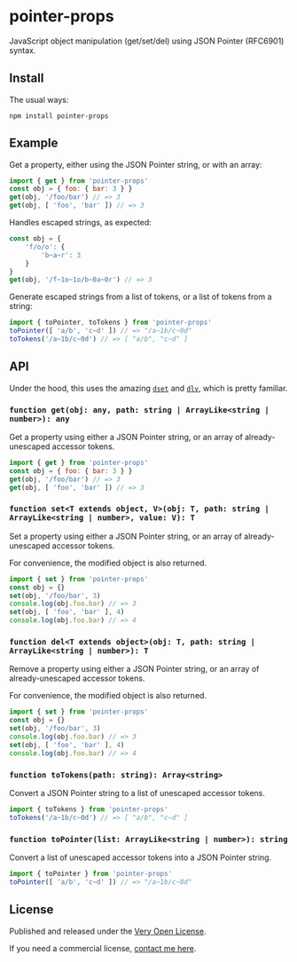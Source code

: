 # pointer-props

JavaScript object manipulation (get/set/del) using JSON Pointer (RFC6901) syntax.

## Install

The usual ways:

```shell
npm install pointer-props
```

## Example

Get a property, either using the JSON Pointer string, or with an array:

```js
import { get } from 'pointer-props'
const obj = { foo: { bar: 3 } }
get(obj, '/foo/bar') // => 3
get(obj, [ 'foo', 'bar' ]) // => 3
```

Handles escaped strings, as expected:

```js
const obj = {
	'f/o/o': {
		'b~a~r': 3
	}
}
get(obj, '/f~1o~1o/b~0a~0r') // => 3
```

Generate escaped strings from a list of tokens, or a list of tokens from a string:

```js
import { toPointer, toTokens } from 'pointer-props'
toPointer([ 'a/b', 'c~d' ]) // => "/a~1b/c~0d"
toTokens('/a~1b/c~0d') // => [ "a/b", "c~d" ]
```

## API

Under the hood, this uses the amazing [`dset`](https://github.com/lukeed/dset) and [`dlv`](https://github.com/developit/dlv),
which is pretty familiar.

### `function get(obj: any, path: string | ArrayLike<string | number>): any`

Get a property using either a JSON Pointer string, or an array of already-unescaped accessor tokens.

```js
import { get } from 'pointer-props'
const obj = { foo: { bar: 3 } }
get(obj, '/foo/bar') // => 3
get(obj, [ 'foo', 'bar' ]) // => 3
```

### `function set<T extends object, V>(obj: T, path: string | ArrayLike<string | number>, value: V): T`

Set a property using either a JSON Pointer string, or an array of already-unescaped accessor tokens.

For convenience, the modified object is also returned.

```js
import { set } from 'pointer-props'
const obj = {}
set(obj, '/foo/bar', 3)
console.log(obj.foo.bar) // => 3
set(obj, [ 'foo', 'bar' ], 4)
console.log(obj.foo.bar) // => 4
```

### `function del<T extends object>(obj: T, path: string | ArrayLike<string | number>): T`

Remove a property using either a JSON Pointer string, or an array of already-unescaped accessor tokens.

For convenience, the modified object is also returned.

```js
import { set } from 'pointer-props'
const obj = {}
set(obj, '/foo/bar', 3)
console.log(obj.foo.bar) // => 3
set(obj, [ 'foo', 'bar' ], 4)
console.log(obj.foo.bar) // => 4
```

### `function toTokens(path: string): Array<string>`

Convert a JSON Pointer string to a list of unescaped accessor tokens.

```js
import { toTokens } from 'pointer-props'
toTokens('/a~1b/c~0d') // => [ "a/b", "c~d" ]
```

### `function toPointer(list: ArrayLike<string | number>): string`

Convert a list of unescaped accessor tokens into a JSON Pointer string.

```js
import { toPointer } from 'pointer-props'
toPointer([ 'a/b', 'c~d' ]) // => "/a~1b/c~0d"
```

## License

Published and released under the [Very Open License](http://veryopenlicense.com).

If you need a commercial license, [contact me here](https://davistobias.com/license?software=pointer-props).
